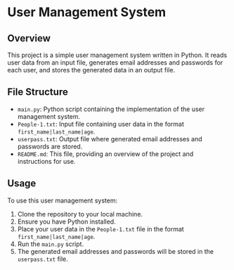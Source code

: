 # User Management System

## Overview

This project is a simple user management system written in Python. It reads user data from an input file, generates email addresses and passwords for each user, and stores the generated data in an output file.

## File Structure

- `main.py`: Python script containing the implementation of the user management system.
- `People-1.txt`: Input file containing user data in the format `first_name|last_name|age`.
- `userpass.txt`: Output file where generated email addresses and passwords are stored.
- `README.md`: This file, providing an overview of the project and instructions for use.

## Usage

To use this user management system:

1. Clone the repository to your local machine.
2. Ensure you have Python installed.
3. Place your user data in the `People-1.txt` file in the format `first_name|last_name|age`.
4. Run the `main.py` script.
5. The generated email addresses and passwords will be stored in the `userpass.txt` file.



